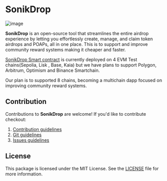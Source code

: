 # SonikDrop

![image](https://github.com/user-attachments/assets/dcee8545-cf6a-40aa-87dd-e972142e996e)

**SonikDrop** is an open-source tool that streamlines the entire airdrop experience by letting you effortlessly create, manage, and claim token airdrops and POAPs, all in one place. This is to support and improve community reward systems making it cheaper and faster.

[SonikDrop Smart contract](https://github.com/youngancient/SonikFoundry) is currently deployed on 4 EVM Test chains(Sepolia, Lisk , Base, Kaia) but we have plans to support Polygon, Arbitrum, Optimism and Binance Smartchain.

Our plan is to supported 8 chains, becoming a multichain dapp focused on improving community reward systems.

## Contribution

Contributions to **SonikDrop** are welcome! If you'd like to contribute checkout:

1. [Contribution guidelines](https://github.com/youngancient/SonikDropApp/blob/main/CONTRIBUTION_GUIDELINES.md)  
2. [Git guidelines](https://github.com/youngancient/SonikDropApp/blob/main/GIT_GUIDELINES.md)  
3. [Issues guidelines](https://github.com/youngancient/SonikDropApp/blob/main/ISSUES_GUIDELINES.md)  

## License

This package is licensed under the MIT License. See the [LICENSE](./LICENSE.md) file for more information.

